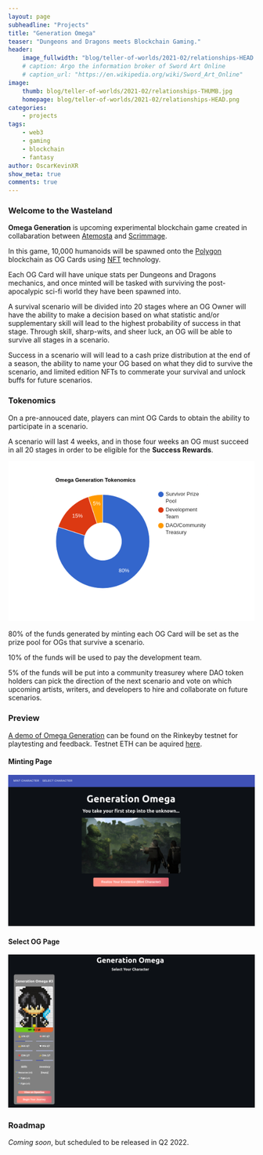 ```yaml
---
layout: page
subheadline: "Projects"
title: "Generation Omega"
teaser: "Dungeons and Dragons meets Blockchain Gaming."
header:
    image_fullwidth: "blog/teller-of-worlds/2021-02/relationships-HEAD.png"
    # caption: Argo the information broker of Sword Art Online
    # caption_url: "https://en.wikipedia.org/wiki/Sword_Art_Online"
image:
    thumb: blog/teller-of-worlds/2021-02/relationships-THUMB.jpg
    homepage: blog/teller-of-worlds/2021-02/relationships-HEAD.png
categories:
    - projects
tags:
    - web3
    - gaming
    - blockchain
    - fantasy
author: OscarKevinXR
show_meta: true
comments: true
---
```


### Welcome to the Wasteland
**Omega Generation** is upcoming experimental blockchain game created in collabaration between [Atemosta][1] and [Scrimmage][2]. 

In this game, 10,000 humanoids will be spawned onto the [Polygon][3] blockchain as OG Cards using [NFT][4] technology. 

Each OG Card will have unique stats per Dungeons and Dragons mechanics, and once minted will be tasked with surviving the post-apocalypic sci-fi world they have been spawned into. 

A survival scenario will be divided into 20 stages where an OG Owner will have the ability to make a decision based on what statistic and/or supplementary skill will lead to the highest probability of success in that stage. Through skill, sharp-wits, and sheer luck, an OG will be able to survive all stages in a scenario. 

Success in a scenario will will lead to a cash prize distribution at the end of a season, the ability to name your OG based on what they did to survive the scenario, and limited edition NFTs to commerate your survival and unlock buffs for future scenarios. 

### Tokenomics
On a pre-annouced date, players can mint OG Cards to obtain the ability to participate in a scenario. 

A scenario will last 4 weeks, and in those four weeks an OG must succeed in all 20 stages in order to be eligible for the **Success Rewards**.

![Tokenomics Pie Chart Distribution](/images/projects/generation-omega/og-tokenomics-pie-chart.png)


80% of the funds generated by minting each OG Card will be set as the prize pool for OGs that survive a scenario. 

10% of the funds will be used to pay the development team.

5% of the funds will be put into a community treasurey where DAO token holders can pick the direction of the next scenario and vote on which upcoming artists, writers, and developers to hire and collaborate on future scenarios.

### Preview
[A demo of Omega Generation][5] can be found on the Rinkeyby testnet for playtesting and feedback. Testnet ETH can be aquired [here][6]. 

#### Minting Page
![Minting Page Screenshot](/images/projects/generation-omega/mint.png)

#### Select OG Page
![Selecting OG Screenshot](/images/projects/generation-omega/select.png)



### Roadmap
*Coming soon*, but scheduled to be released in Q2 2022.



[1]: {{site.url}}{{site.baseurl}}/
[2]: https://scrimmage.us/
[3]: https://polygon.technology/
[4]: https://www.merriam-webster.com/dictionary/NFT
[5]: https://generation-omega-client.vercel.app/
[6]: https://faucets.chain.link/rinkeby